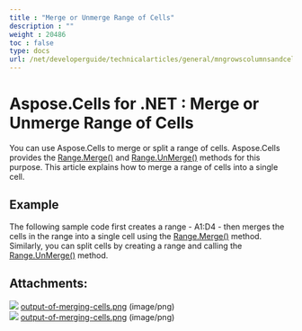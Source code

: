 ```yaml
---
title : "Merge or Unmerge Range of Cells" 
description : "" 
weight : 20486 
toc : false
type: docs
url: /net/developerguide/technicalarticles/general/mngrowscolumnsandcells/merge+or+unmerge+range+of+cells/
---
```


# Aspose.Cells for .NET : Merge or Unmerge Range of Cells


You can use Aspose.Cells to merge or split a range of cells. Aspose.Cells provides the [Range.Merge()](https://apireference.aspose.com/net/cells/aspose.cells/range/methods/merge) and [Range.UnMerge()](https://apireference.aspose.com/net/cells/aspose.cells/range/methods/unmerge) methods for this purpose. This article explains how to merge a range of cells into a single cell.

## Example

The following sample code first creates a range - A1:D4 - then merges the cells in the range into a single cell using the [Range.Merge()](https://apireference.aspose.com/net/cells/aspose.cells/range/methods/merge) method. Similarly, you can split cells by creating a range and calling the [Range.UnMerge()](https://apireference.aspose.com/net/cells/aspose.cells/range/methods/unmerge) method.

## Attachments:

![](https://docs2.aspose.com/cells/net/images/icons/bullet_blue.gif) [output-of-merging-cells.png](https://docs2.aspose.com/cells/net/attachments/5017642/5115155.png) (image/png)  
![](https://docs2.aspose.com/cells/net/images/icons/bullet_blue.gif) [output-of-merging-cells.png](https://docs2.aspose.com/cells/net/attachments/5017642/5112271.png) (image/png)  

